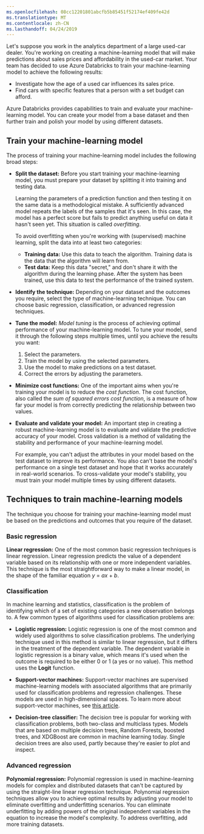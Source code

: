 ```yaml
---
ms.openlocfilehash: 08cc12201801abcfb5b85451f52174ef409fe42d
ms.translationtype: MT
ms.contentlocale: zh-CN
ms.lasthandoff: 04/24/2019
---
```

Let's suppose you work in the analytics department of a large used-car dealer. You're working on creating a machine-learning model that will make predictions about sales prices and affordability in the used-car market. Your team has decided to use Azure Databricks to train your machine-learning model to achieve the following results:

- Investigate how the age of a used car influences its sales price.
- Find cars with specific features that a person with a set budget can afford.

Azure Databricks provides capabilities to train and evaluate your machine-learning model. You can create your model from a base dataset and then further train and polish your model by using different datasets.

## <a name="train-your-machine-learning-model"></a>Train your machine-learning model

The process of training your machine-learning model includes the following broad steps:

- **Split the dataset:** Before you start training your machine-learning model, you must prepare your dataset by splitting it into training and testing data.

  Learning the parameters of a prediction function and then testing it on the same data is a methodological mistake. A sufficiently advanced model repeats the labels of the samples that it's seen. In this case, the model has a perfect score but fails to predict anything useful on data it hasn't seen yet. This situation is called *overfitting*.

  To avoid overfitting when you're working with (supervised) machine learning, split the data into at least two categories:

  - **Training data:** Use this data to teach the algorithm. Training data is the data that the algorithm will learn from.
  - **Test data:** Keep this data "secret," and don't share it with the algorithm during the learning phase. After the system has been trained, use this data to test the performance of the trained system.

- **Identify the technique:** Depending on your dataset and the outcomes you require, select the type of machine-learning technique. You can choose basic regression, classification, or advanced regression techniques.

- **Tune the model:** *Model tuning* is the process of achieving optimal performance of your machine-learning model. To tune your model, send it through the following steps multiple times, until you achieve the results you want:

  1. Select the parameters.
  1. Train the model by using the selected parameters.
  1. Use the model to make predictions on a test dataset.
  1. Correct the errors by adjusting the parameters.

- **Minimize cost functions:** One of the important aims when you're training your model is to reduce the *cost function*. The cost function, also called the *sum of squared errors cost function*, is a measure of how far your model is from correctly predicting the relationship between two values.

- **Evaluate and validate your model:** An important step in creating a robust machine-learning model is to evaluate and validate the predictive accuracy of your model. Cross validation is a method of validating the stability and performance of your machine-learning model.

  For example, you can't adjust the attributes in your model based on the test dataset to improve its performance. You also can't base the model's performance on a single test dataset and hope that it works accurately in real-world scenarios. To cross-validate your model's stability, you must train your model multiple times by using different datasets.

## <a name="techniques-to-train-machine-learning-models"></a>Techniques to train machine-learning models

The technique you choose for training your machine-learning model must be based on the predictions and outcomes that you require of the dataset.

### <a name="basic-regression"></a>Basic regression

**Linear regression:** One of the most common basic regression techniques is linear regression. Linear regression predicts the value of a dependent variable based on its relationship with one or more independent variables. This technique is the most straightforward way to make a linear model, in the shape of the familiar equation *y* = *ax* + *b*.

### <a name="classification"></a>Classification

In machine learning and statistics, classification is the problem of identifying which of a set of existing categories a new observation belongs to. A few common types of algorithms used for classification problems are:

- **Logistic regression:** Logistic regression is one of the most common and widely used algorithms to solve classification problems. The underlying technique used in this method is similar to linear regression, but it differs in the treatment of the dependent variable. The dependent variable in logistic regression is a binary value, which means it's used when the outcome is required to be either 0 or 1 (a yes or no value). This method uses the **Logit** function.

- **Support-vector machines:** Support-vector machines are supervised machine-learning models with associated algorithms that are primarily used for classification problems and regression challenges. These models are used in high-dimensional spaces. To learn more about support-vector machines, see [this article](https://scikit-learn.org/stable/modules/svm.html).

- **Decision-tree classifier:** The decision tree is popular for working with classification problems, both two-class and multiclass types. Models that are based on multiple decision trees, Random Forests, boosted trees, and XDGBoost are common in machine learning today. Single decision trees are also used, partly because they're easier to plot and inspect.

### <a name="advanced-regression"></a>Advanced regression

**Polynomial regression:** Polynomial regression is used in machine-learning models for complex and distributed datasets that can't be captured by using the straight-line linear regression technique. Polynomial regression techniques allow you to achieve optimal results by adjusting your model to eliminate overfitting and underfitting scenarios. You can eliminate underfitting by adding powers of the original independent variables in the equation to increase the model's complexity. To address overfitting, add more training datasets.